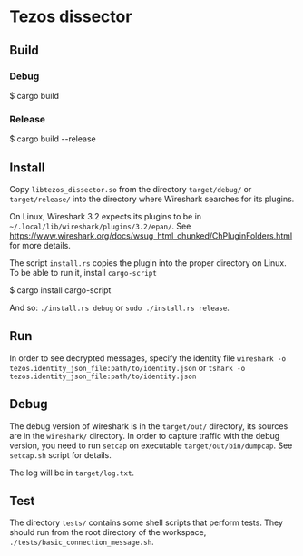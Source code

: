 # Tezos dissector

## Build

### Debug

$ cargo build

### Release

$ cargo build --release

## Install

Copy `libtezos_dissector.so` from the directory `target/debug/` or 
`target/release/` into the directory where Wireshark searches for its plugins.

On Linux, Wireshark 3.2 expects its plugins to be in 
`~/.local/lib/wireshark/plugins/3.2/epan/`. See 
https://www.wireshark.org/docs/wsug_html_chunked/ChPluginFolders.html 
for more details.

The script `install.rs` copies the plugin into the proper directory on Linux.
To be able to run it, install `cargo-script`

$ cargo install cargo-script

And so: `./install.rs debug` or `sudo ./install.rs release`.

## Run

In order to see decrypted messages, specify the identity file 
`wireshark -o tezos.identity_json_file:path/to/identity.json` or 
`tshark -o tezos.identity_json_file:path/to/identity.json`

## Debug

The debug version of wireshark is in the `target/out/` directory,
its sources are in the `wireshark/` directory.
In order to capture traffic with the debug version, you need to
run `setcap` on executable `target/out/bin/dumpcap`.
See `setcap.sh` script for details.

The log will be in `target/log.txt`.

## Test

The directory `tests/` contains some shell scripts that perform tests.
They should run from the root directory of the workspace,
`./tests/basic_connection_message.sh`.

